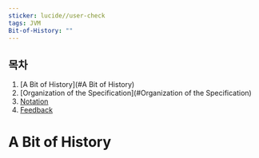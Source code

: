 ```yaml
---
sticker: lucide//user-check
tags: JVM
Bit-of-History: ""
---
```

## 목차

1. [A Bit of History](#A Bit of History)
2. [Organization of the Specification](#Organization of the Specification)
3. [Notation](#Notation)
4. [Feedback](#Feedback)


# A Bit of History
